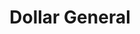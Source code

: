 ---
title: "Dollar General"
url: /siler-city/dollar-general-old-us-highway-421/
shop: variety store
---